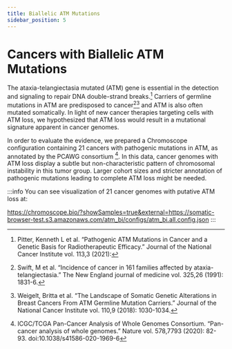 ```yaml
---
title: Biallelic ATM Mutations
sidebar_position: 5
---
```


# Cancers with Biallelic ATM Mutations

The ataxia-telangiectasia mutated (ATM) gene is essential in the detection and signaling to repair DNA double-strand breaks.[^1] Carriers of germline mutations in ATM are predisposed to cancer[^2][^3] and ATM is also often mutated somatically. In light of new cancer therapies targeting cells with ATM loss, we hypothesized that ATM loss would result in a mutational signature apparent in cancer genomes.

In order to evaluate the evidence, we prepared a Chromoscope configuration containing 21 cancers with pathogenic mutations in ATM, as annotated by the PCAWG consortium [^4]. In this data, cancer genomes with ATM loss display a subtle but non-characteristic pattern of chromosomal instability in this tumor group. Larger cohort sizes and stricter annotation of pathogenic mutations leading to complete ATM loss might be needed.

:::info
You can see visualization of 21 cancer genomes with putative ATM loss at:

https://chromoscope.bio/?showSamples=true&external=https://somatic-browser-test.s3.amazonaws.com/atm_bi/configs/atm_bi.all.config.json
:::

[^1]: Pitter, Kenneth L et al. “Pathogenic ATM Mutations in Cancer and a Genetic Basis for Radiotherapeutic Efficacy.” Journal of the National Cancer Institute vol. 113,3 (2021):

[^2]: Swift, M et al. “Incidence of cancer in 161 families affected by ataxia-telangiectasia.” The New England journal of medicine vol. 325,26 (1991): 1831-6. 

[^3]: Weigelt, Britta et al. “The Landscape of Somatic Genetic Alterations in Breast Cancers From ATM Germline Mutation Carriers.” Journal of the National Cancer Institute vol. 110,9 (2018): 1030-1034.

[^4]: ICGC/TCGA Pan-Cancer Analysis of Whole Genomes Consortium. “Pan-cancer analysis of whole genomes.” Nature vol. 578,7793 (2020): 82-93. doi:10.1038/s41586-020-1969-6
